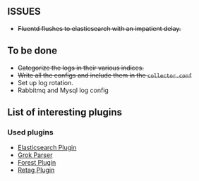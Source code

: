 ## ISSUES
- ~~Fluentd flushes to elasticsearch with an impatient delay.~~

## To be done
- ~~Categorize the logs in their various indices.~~
- ~~Write all the configs and include them in the `collector.conf`~~
- Set up log rotation.
- Rabbitmq and Mysql log config

## List of interesting plugins



### Used plugins
- [Elasticsearch Plugin](https://github.com/uken/fluent-plugin-elasticsearch)
- [Grok Parser](https://github.com/kiyoto/fluent-plugin-grok-parser)
- [Forest Plugin](https://github.com/tagomoris/fluent-plugin-forest)
- [Retag Plugin](https://github.com/algas/fluent-plugin-retag)
